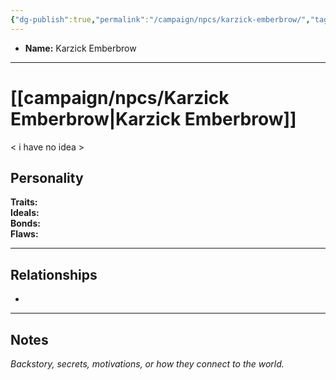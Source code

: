 ```yaml
---
{"dg-publish":true,"permalink":"/campaign/npcs/karzick-emberbrow/","tags":["character","npc"],"noteIcon":"","created":"2025-10-26T19:52:43.835-07:00","updated":"2025-10-27T16:37:50.398-07:00"}
---
```



<p><span><ul>
<li dir="auto"><strong>Name:</strong> Karzick Emberbrow</li>
</ul></span></p>

---

# [[campaign/npcs/Karzick Emberbrow\|Karzick Emberbrow]]
< i have no idea >
## Personality
**Traits:**  
**Ideals:**  
**Bonds:**  
**Flaws:**  

---

## Relationships
- 

---

## Notes
*Backstory, secrets, motivations, or how they connect to the world.*
